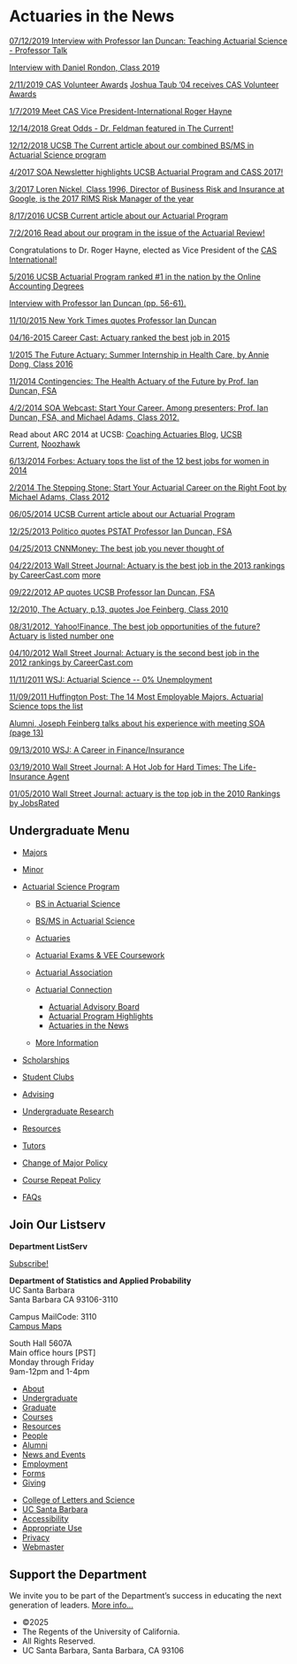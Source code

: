 # Actuaries in the News

[07/12/2019 Interview with Professor Ian Duncan: Teaching Actuarial Science - Professor Talk](https://www.valuepenguin.com/professor-talk-teaching-actuarial-science)

[Interview with Daniel Rondon, Class 2019](https://advisorsmith.com/education/)

[2/11/2019 CAS Volunteer Awards](http://ar.casact.org/the-2018-cas-volunteer-awardees-in-their-own-words/) [Joshua Taub ’04 receives CAS Volunteer Awards](https://ar.casact.org/the-2018-cas-volunteer-awardees-in-their-own-words/)

[1/7/2019 Meet CAS Vice President-International Roger Hayne](https://ar.casact.org/meet-cas-vice-president-international-roger-hayne/)

[12/14/2018 Great Odds - Dr. Feldman featured in The Current!](http://www.news.ucsb.edu/2018/019284/great-odds) 

[12/12/2018 UCSB The Current article about our combined BS/MS in Actuarial Science program](http://www.news.ucsb.edu/2018/019284/great-odds)

[4/2017 SOA Newsletter highlights UCSB Actuarial Program and CASS 2017!](https://www.soa.org/News-and-Publications/Newsletters/Expanding-Horizons/2017/april/Actuarial-Excellence-on-the-West-Coast.aspx)

[3/2017 Loren Nickel, Class 1996, Director of Business Risk and Insurance at Google, is the 2017 RIMS Risk Manager of the year](https://www.rims.org/aboutRIMS/Newsroom/News/Pages/RIMSRMOY2017.aspx)

[8/17/2016 UCSB Current article about our Actuarial Program](http://www.news.ucsb.edu/2016/017068/no-risk-no-reward)

[7/2/2016 Read about our program in the issue of the Actuarial Review!](http://www.casact.org/pubs/New-AR/AR_July-Aug_2016.pdf#page=17)

Congratulations to Dr. Roger Hayne, elected as Vice President of the [CAS International!](http://www.casact.org/press/index.cfm?fa=viewArticle&articleID=3269)

[5/2016 UCSB Actuarial Program ranked #1 in the nation by the Online Accounting Degrees](http://www.online-accounting-degrees.net/best/top-values-bachelor-actuarial-science-degree-programs-2016/)

[Interview with Professor Ian Duncan (pp. 56-61).](http://pubs.royle.com/publication/?i=283703)

[11/10/2015 New York Times quotes Professor Ian Duncan](http://www.nytimes.com/2015/11/15/magazine/economists-biologists-and-skrillex-on-how-to-predict-the-future.html?emc=edit_tnt_20151110&nlid=6605752&tntemail0=y&_r=1)

[04/16-2015 Career Cast: Actuary ranked the best job in 2015](http://www.careercast.com/jobs-rated/jobs-rated-report-2015-ranking-top-200-jobs)

[1/2015 The Future Actuary: Summer Internship in Health Care, by Annie Dong, Class 2016](https://www.soa.org/News-and-Publications/Newsletters/The-Future-Actuary/2015/winter/Summer-Internship-in-Health-Care.aspx)

[11/2014 Contingencies: The Health Actuary of the Future by Prof. Ian Duncan, FSA](http://www.contingenciesonline.com/contingenciesonline/20141112?pg=41#pg41)

[4/2/2014 SOA Webcast: Start Your Career. Among presenters: Prof. Ian Duncan, FSA, and Michael Adams, Class 2012.](http://regulation.pstat.ucsb.edu/media/start_your_career.mp4)

Read about ARC 2014 at UCSB: [Coaching Actuaries Blog](http://blog.coachingactuaries.com/checking-out-the-actuarial-research-conference/), [UCSB Current](http://www.news.ucsb.edu/2014/014329/conference-showcases-ucsb-actuarial-program), [Noozhawk](http://www.noozhawk.com/article/conference_showcases_ucsb_actuarial_program)

[6/13/2014 Forbes: Actuary tops the list of the 12 best jobs for women in 2014](http://www.forbes.com/sites/naomishavin/2014/06/13/the-12-best-jobs-for-women-in-2014/?utm_campaign=forbestwittersf&utm_source=twitter&utm_medium=social)

[2/2014 The Stepping Stone: Start Your Actuarial Career on the Right Foot by Michael Adams, Class 2012](http://www.pstat.ucsb.edu/instruction/stp-2014-iss53.pdf)

[06/05/2014 UCSB Current article about our Actuarial Program](http://www.pstat.ucsb.edu/instruction/Current%20article%20about%20ActProgram%202014.pdf)

[12/25/2013 Politico quotes PSTAT Professor Ian Duncan, FSA](http://www.politico.com/story/2013/12/obamacare-romneycare-massachusetts-101311.html)

[04/25/2013 CNNMoney: The best job you never thought of](http://money.cnn.com/2013/04/25/news/economy/best-job-actuary/index.html)

[04/22/2013 Wall Street Journal: Actuary is the best job in the 2013 rankings by CareerCast.com](http://online.wsj.com/article/SB10001424127887324874204578439154095008558.html) [more](http://www.careercast.com/jobs-rated/best-worst-jobs-2013)

[09/22/2012 AP quotes UCSB Professor Ian Duncan, FSA](http://www.boston.com/news/education/2012/09/26/saving-money-with-smart-open-enrollment-changes/uk0VyFo4y4VHSvGH2r42YL/story.html)

[12/2010, The Actuary, p.13, quotes Joe Feinberg, Class 2010](http://www.pstat.ucsb.edu/instruction/act-2010-vol7-iss6.pdf)

[08/31/2012, Yahoo!Finance, The best job opportunities of the future? Actuary is listed number one](http://finance.yahoo.com/news/the-best-job-opportunities-of-the-future.html)

[04/10/2012 Wall Street Journal: Actuary is the second best job in the 2012 rankings by CareerCast.com](http://online.wsj.com/article/SB10001424052702304587704577335703058909284.html)

[11/11/2011 WSJ: Actuarial Science -- 0% Unemployment](http://graphicsweb.wsj.com/documents/NILF1111/#term=)

[11/09/2011 Huffington Post: The 14 Most Employable Majors. Actuarial Science tops the list](http://www.huffingtonpost.com/2011/11/09/the-14-most-employable-ma_n_1083725.html)

[Alumni, Joseph Feinberg talks about his experience with meeting SOA (page 13)](http://www.soa.org/library/newsletters/the-actuary-magazine/2010/december/act-2010-vol7-iss6.pdf)

[09/13/2010 WSJ: A Career in Finance/Insurance](http://online.wsj.com/article/SB10001424052748703453804575480211841707650.html)

[03/19/2010 Wall Street Journal: A Hot Job for Hard Times: The Life-Insurance Agent](http://online.wsj.com/article/SB10001424052748703954904575110163185399210.html?mod=WSJ_hpp_RIGHTTopCarousel)

[01/05/2010 Wall Street Journal: actuary is the top job in the 2010 Rankings by JobsRated](http://online.wsj.com/article/SB10001424052748703580904574638321841284190.html)

## Undergraduate Menu

- [Majors](/undergrad/majors "Undergraduate Majors")
- [Minor](/undergrad/minor "Minor in Statistical Science")
- [Actuarial Science Program](/undergrad/actuarial-science "Actuarial Science Program")
  
  - [BS in Actuarial Science](/undergrad/actuarial-science/bs "BS in Actuarial Science")
  - [BS/MS in Actuarial Science](/undergrad/actuarial-science/bs-ms "BS/MS in Actuarial Science")
  - [Actuaries](/undergrad/actuarial-science/actuaries "Actuaries")
  - [Actuarial Exams &amp; VEE Coursework](/undergrad/actuarial-science/exam "Actuarial Exams & VEE Coursework")
  - [Actuarial Association](http://actuaryclub.pstat.ucsb.edu "Actuarial Association")
  - [Actuarial Connection](/undergrad/actuarial-science/connection "Actuarial Connection")
    
    - [Actuarial Advisory Board](/undergrad/actuarial-science/connection/board "Actuarial Advisory Board")
    - [Actuarial Program Highlights](/undergrad/actuarial-science/connection/highlights "Actuarial Program Highlights")
    - [Actuaries in the News](/undergrad/actuarial-science/connection/news "Actuaries in the News")
  - [More Information](/undergrad/actuarial-science/info "Actuarial Science Program - More Information")
- [Scholarships](/undergrad/scholarships "Undergraduate Scholarships")
- [Student Clubs](/undergrad/student-clubs "Student Clubs")
- [Advising](/undergrad/advising "Undergraduate Advising")
- [Undergraduate Research](/undergrad/research "Undergraduate Research")
- [Resources](/undergrad/resources "Undergraduate Resources")
- [Tutors](/undergrad/tutors "Tutors")
- [Change of Major Policy](/undergrad/major-change "Change of Major Policy")
- [Course Repeat Policy](/undergrad/course-repeat "Course Repeat Policy")
- [FAQs](/undergrad/faqs "Undergraduate FAQs")

## Join Our Listserv

**Department ListServ**

[Subscribe!](https://groups.google.com/u/1/a/pstat.ucsb.edu/g/pstat-undergrad?hl=en)

**Department of Statistics and Applied Probability**  
UC Santa Barbara  
Santa Barbara CA 93106-3110

Campus MailCode: 3110  
[Campus Maps](http://www.aw.id.ucsb.edu/maps/)

South Hall 5607A  
Main office hours \[PST]  
Monday through Friday  
9am-12pm and 1-4pm

- [About](/about "About")
- [Undergraduate](/undergrad)
- [Graduate](/graduate)
- [Courses](/courses)
- [Resources](/resources "Resources")
- [People](/people)
- [Alumni](/alumni "Undergraduate Alumni")
- [News and Events](/news)
- [Employment](/about/employment "Employment")
- [Forms](/forms "Forms")
- [Giving](/giving "Giving")

<!--THE END-->

- [College of Letters and Science](http://www.college.ucsb.edu "College of Letters and Science")
- [UC Santa Barbara](http://www.ucsb.edu "UC Santa Barbara")
- [Accessibility](/accessibility "Accessibility")
- [Appropriate Use](http://www.policy.ucsb.edu/terms_of_use/ "Appropriate Use")
- [Privacy](http://www.policy.ucsb.edu/privacy-notification/ "Privacy")
- [Webmaster](mailto:help@pstat.ucsb.edu "Webmaster")

## Support the Department

We invite you to be part of the Department’s success in educating the next generation of leaders. [More info...](/giving)

- ©2025
- The Regents of the University of California.
- All Rights Reserved.
- UC Santa Barbara, Santa Barbara, CA 93106